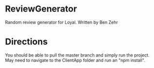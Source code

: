 # ReviewGenerator

Random review generator for Loyal. Written by Ben Zehr

# Directions
You should be able to pull the master branch and simply run the project. May need to navigate to the ClientApp folder and run an "npm install". 
